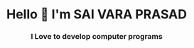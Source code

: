 
<h1 align="center"> Hello 👋 I'm SAI VARA PRASAD </h1>
<h3 align="center"> I Love to develop computer programs </h3>
